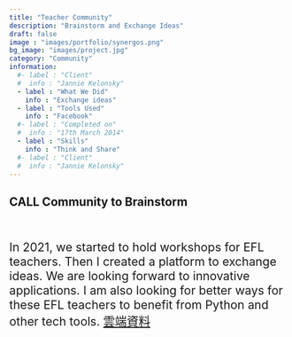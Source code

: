 ```yaml
---
title: "Teacher Community"
description: "Brainstorm and Exchange Ideas"
draft: false
image : "images/portfolio/synergos.png"
bg_image: "images/project.jpg"
category: "Community"
information:
  #- label : "Client"
  #  info : "Jannie Kelonsky"
  - label : "What We Did"
    info : "Exchange ideas"
  - label : "Tools Used"
    info : "Facebook"
  #- label : "Completed on"
  #  info : "17th March 2014"
  - label : "Skills"
    info : "Think and Share"
  #- label : "Client"
  #  info : "Jannie Kelonsky"
---
```


## CALL Community to Brainstorm

<br/><p style="font-size:16pt">In 2021, we started to hold workshops for EFL teachers. Then I created a platform to exchange ideas. We are looking forward to innovative applications. I am also looking for better ways for these EFL teachers to benefit from Python and other tech tools. <a href="https://drive.google.com/drive/folders/14Z2NUaRL052hc5wIrAXdpR8zuWqpakMr">雲端資料</a></p>

